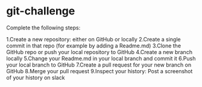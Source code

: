 # git-challenge

Complete the following steps:

1.Create a new repository: either on GitHub or locally
2.Create a single commit in that repo (for example by adding a Readme.md)
3.Clone the GitHub repo or push your local repository to GitHub
4.Create a new branch locally
5.Change your Readme.md in your local branch and commit it
6.Push your local branch to GitHub
7.Create a pull request for your new branch on GitHub
8.Merge your pull request
9.Inspect your history: Post a screenshot of your history on slack
